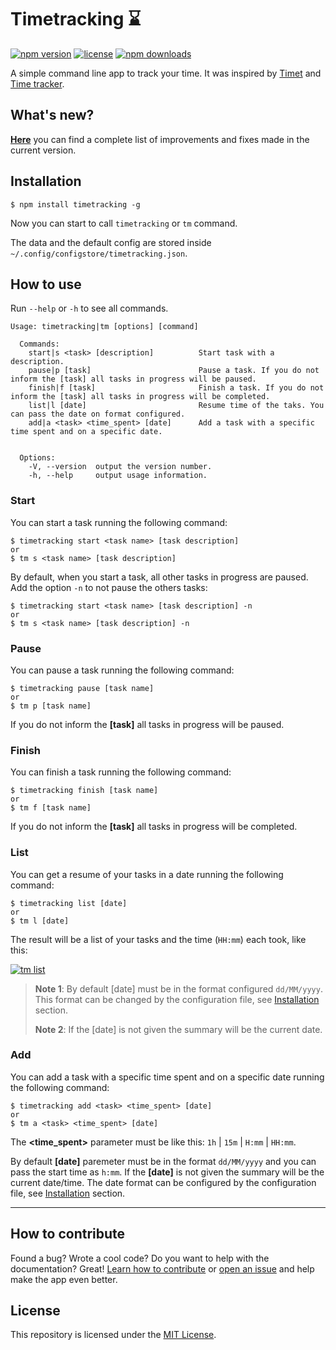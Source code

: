 # Timetracking :hourglass:
[![npm version](https://img.shields.io/npm/v/timetracking.svg)](https://www.npmjs.com/package/timetracking)
[![license](https://img.shields.io/github/license/mvmjacobs/timetracking.svg)](https://github.com/mvmjacobs/timetracking/blob/master/LICENSE.md)
[![npm downloads](https://img.shields.io/npm/dt/timetracking.svg)](https://www.npmjs.com/package/timetracking)

A simple command line app to track your time. It was inspired by [Timet](https://github.com/fabiorogeriosj/timet) and [Time tracker](https://github.com/danibram/time-tracker-cli).

## What's new?
[**Here**](https://github.com/mvmjacobs/timetracking/blob/master/CHANGELOG.md) you can find a complete list of improvements and fixes made in the current version.

## Installation

```
$ npm install timetracking -g
```
Now you can start to call `timetracking` or `tm` command.

The data and the default config are stored inside `~/.config/configstore/timetracking.json`.

## How to use
Run `--help` or `-h` to see all commands.
```
Usage: timetracking|tm [options] [command]

  Commands:
    start|s <task> [description]          Start task with a description.
    pause|p [task]                        Pause a task. If you do not inform the [task] all tasks in progress will be paused.
    finish|f [task]                       Finish a task. If you do not inform the [task] all tasks in progress will be completed.
    list|l [date]                         Resume time of the taks. You can pass the date on format configured.
    add|a <task> <time_spent> [date]      Add a task with a specific time spent and on a specific date.


  Options:
    -V, --version  output the version number.
    -h, --help     output usage information.
```

### Start
You can start a task running the following command:

```
$ timetracking start <task name> [task description]
or
$ tm s <task name> [task description]
```
By default, when you start a task, all other tasks in progress are paused. Add the option `-n` to not pause the others tasks:
```
$ timetracking start <task name> [task description] -n
or
$ tm s <task name> [task description] -n
```

### Pause
You can pause a task running the following command:
```
$ timetracking pause [task name]
or
$ tm p [task name]
```
If you do not inform the **[task]** all tasks in progress will be paused.

### Finish
You can finish a task running the following command:
```
$ timetracking finish [task name]
or
$ tm f [task name]
```
If you do not inform the **[task]** all tasks in progress will be completed.

### List
You can get a resume of your tasks in a date running the following command:
```
$ timetracking list [date]
or
$ tm l [date]
```
The result will be a list of your tasks and the time (`HH:mm`) each took, like this:

[![tm list](http://i.imgur.com/c5TUhUX.png)](https://github.com/mvmjacobs/timetracking#list)

> **Note 1**: By default [date] must be in the format configured `dd/MM/yyyy`. This format can be changed by the configuration file, see [Installation](https://github.com/mvmjacobs/timetracking#installation) section.
>
> **Note 2**: If the [date] is not given the summary will be the current date.

### Add
You can add a task with a specific time spent and on a specific date running the following command:
```
$ timetracking add <task> <time_spent> [date]
or
$ tm a <task> <time_spent> [date]
```

The **<time_spent>** parameter must be like this: `1h` | `15m` | `H:mm` | `HH:mm`.

By default **[date]** paremeter must be in the format `dd/MM/yyyy` and you can pass the start time as `h:mm`. If the **[date]** is not given the summary will be the current date/time. The date format can be configured by the configuration file, see [Installation](https://github.com/mvmjacobs/timetracking#installation) section.

---

## How to contribute
Found a bug? Wrote a cool code? Do you want to help with the documentation? Great! [Learn how to contribute](https://github.com/mvmjacobs/timetracking/blob/master/CONTRIBUTING.md) or [open an issue](https://github.com/mvmjacobs/timetracking/issues) and help make the app even better.

## License
This repository is licensed under the [MIT License](https://github.com/mvmjacobs/timetracking/blob/master/LICENSE.md).
